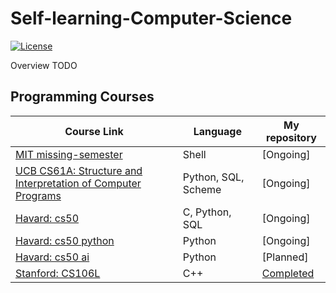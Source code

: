 # Self-learning-Computer-Science

[![License](https://img.shields.io/badge/license-MIT%202-green.svg)](https://www.apache.org/licenses/LICENSE-2.0)

Overview TODO


## Programming Courses

| Course Link                                                 | Language | My repository |
| ----------------------------------------------------------- | -------- |---------------|
| [MIT missing-semester](https://missing.csail.mit.edu/2020/) | Shell    | [Ongoing]
| [UCB CS61A: Structure and Interpretation of Computer Programs](https://inst.eecs.berkeley.edu/~cs61a/su20/) | Python, SQL, Scheme | [Ongoing] | 
| [Havard: cs50](https://cs50.harvard.edu/x/2020/syllabus/) | C, Python, SQL | [Ongoing]                                            |
| [Havard: cs50 python](https://cs50.harvard.edu/python/2022/) | Python      | [Ongoing]
| [Havard: cs50 ai](https://cs50.harvard.edu/ai/2020/)      | Python         | [Planned]                                          |
| [Stanford: CS106L](http://web.stanford.edu/class/cs106l/) | C++      | [Completed](https://github.com/PKUFlyingPig/CS106L) |




